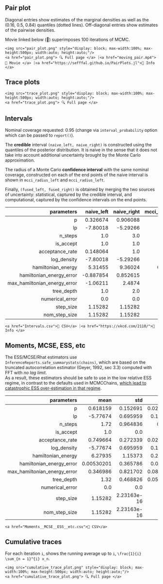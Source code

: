 ## Pair plot 

Diagonal entries show estimates of the marginal 
densities as well as the (0.16, 0.5, 0.84) 
quantiles (dotted lines). 
Off-diagonal entries show estimates of the pairwise 
densities. 

Movie linked below (🍿) superimposes 
100 iterations 
of MCMC. 

```@raw html
<img src="pair_plot.png" style="display: block; max-width:100%; max-height:500px; width:auto; height:auto;"/>
<a href="pair_plot.png"> 🔍 Full page </a> ⏐<a href="moving_pair.mp4">🍿 Movie </a> ⏐<a href="https://sefffal.github.io/PairPlots.jl">🔗 Info </a>
```


## Trace plots 


```@raw html
<img src="trace_plot.png" style="display: block; max-width:100%; max-height:500px; width:auto; height:auto;"/>
<a href="trace_plot.png"> 🔍 Full page </a>  
```


## Intervals 

Nominal coverage requested: 0.95 
(change via `interval_probability` option which can be passed to `report()`). 

The **credible** interval `(naive_left, naive_right)` is constructed using the quantiles 
of the posterior distribution. It is naive in the sense that it does not take 
into account additional uncertainty brought by the Monte Carlo approximation. 

The radius of a Monte Carlo **confidence interval** with the same nominal coverage, 
constructed on each of the end points of the naive interval is shown in 
`mcci_radius_left` and `mcci_radius_left`. 

Finally, `(fused_left, fused_right)` is obtained by merging the two sources of 
uncertainty: statistical, captured by the credible interval, and computational, 
captured by the confidence intervals on the end points. 

| **parameters**                  | **naive\_left** | **naive\_right** | **mcci\_radius\_left** | **mcci\_radius\_right** | **fused\_left** | **fused\_right** |
|--------------------------------:|----------------:|-----------------:|-----------------------:|------------------------:|----------------:|-----------------:|
| p                               | 0.326674        | 0.906088         | 0.208444               | 0.0618805               | 0.11823         | 0.967969         |
| lp                              | -7.80018        | -5.29266         | 1.75741                | 0.00150414              | -9.55759        | -5.29115         |
| n\_steps                        | 1.0             | 3.0              | 0.0                    | NaN                     | 1.0             | NaN              |
| is\_accept                      | 1.0             | 1.0              | NaN                    | NaN                     | NaN             | NaN              |
| acceptance\_rate                | 0.148064        | 1.0              | 0.140921               | NaN                     | 0.00714338      | NaN              |
| log\_density                    | -7.80018        | -5.29266         | 1.75741                | 0.00150414              | -9.55759        | -5.29115         |
| hamiltonian\_energy             | 5.31455         | 9.36024          | 0.0438152              | 2.53424                 | 5.27074         | 11.8945          |
| hamiltonian\_energy\_error      | -0.887854       | 0.852615         | 0.52816                | 0.287381                | -1.41601        | 1.14             |
| max\_hamiltonian\_energy\_error | -1.06211        | 2.4874           | 0.709593               | 0.770271                | -1.7717         | 3.25767          |
| tree\_depth                     | 1.0             | 2.0              | 0.0                    | NaN                     | 1.0             | NaN              |
| numerical\_error                | 0.0             | 0.0              | NaN                    | NaN                     | NaN             | NaN              |
| step\_size                      | 1.15282         | 1.15282          | NaN                    | NaN                     | NaN             | NaN              |
| nom\_step\_size                 | 1.15282         | 1.15282          | NaN                    | NaN                     | NaN             | NaN              |
 

```@raw html
<a href="Intervals.csv">💾 CSV</a> ⏐<a href="https://xkcd.com/2110/">🔗 Info </a>
```


## Moments, MCSE, ESS, etc 

The ESS/MCSE/Rhat estimators use `InferenceReports.safe_summarystats(chains)`, which are based on 
the truncated autocorrelation estimator (Geyer, 1992, sec 3.3) computed with FFT 
with *no lag limit*.  
As a result, these estimators should be 
safe to use in the low relative ESS regime, in contrast to the defaults used in MCMCChains, 
[which lead to catastrophic ESS over-estimation in that regime](https://ubc-stat-ml.github.io/ess-bench/report.html).

| **parameters**                  | **mean**   | **std**     | **mcse**  | **ess\_bulk** | **ess\_tail** | **rhat** | **ess\_per\_sec** |
|--------------------------------:|-----------:|------------:|----------:|--------------:|--------------:|---------:|------------------:|
| p                               | 0.618159   | 0.152691    | 0.0208586 | 58.3039       | NaN           | 1.01407  | 13.394            |
| lp                              | -5.77674   | 0.695959    | 0.128533  | 52.6579       | 33.4545       | 1.00242  | 12.0969           |
| n\_steps                        | 1.72       | 0.964836    | 0.1052    | 84.1149       | NaN           | 0.996848 | 19.3234           |
| is\_accept                      | 1.0        | 0.0         | NaN       | NaN           | NaN           | NaN      | NaN               |
| acceptance\_rate                | 0.749664   | 0.272339    | 0.0289892 | 99.3006       | NaN           | 0.999727 | 22.812            |
| log\_density                    | -5.77674   | 0.695959    | 0.128533  | 52.6579       | 33.4545       | 1.00242  | 12.0969           |
| hamiltonian\_energy             | 6.27935    | 1.15373     | 0.201797  | 45.1041       | 31.784        | 1.00367  | 10.3616           |
| hamiltonian\_energy\_error      | 0.00530201 | 0.365786    | 0.025865  | 200.0         | 69.7188       | 0.991912 | 45.9453           |
| max\_hamiltonian\_energy\_error | 0.346986   | 0.821702    | 0.0830439 | 104.852       | 52.4503       | 1.00256  | 24.0873           |
| tree\_depth                     | 1.32       | 0.468826    | 0.0515117 | 82.8346       | NaN           | 0.997255 | 19.0293           |
| numerical\_error                | 0.0        | 0.0         | NaN       | NaN           | NaN           | NaN      | NaN               |
| step\_size                      | 1.15282    | 2.23163e-16 | NaN       | NaN           | NaN           | NaN      | NaN               |
| nom\_step\_size                 | 1.15282    | 2.23163e-16 | NaN       | NaN           | NaN           | NaN      | NaN               |
 

```@raw html
<a href="Moments__MCSE__ESS__etc.csv">💾 CSV</a> 
```


## Cumulative traces 

For each iteration ``i``, shows the running average up to ``i``,
``\frac{1}{i} \sum_{n = 1}^{i} x_n``. 

```@raw html
<img src="cumulative_trace_plot.png" style="display: block; max-width:100%; max-height:500px; width:auto; height:auto;"/>
<a href="cumulative_trace_plot.png"> 🔍 Full page </a>  
```

